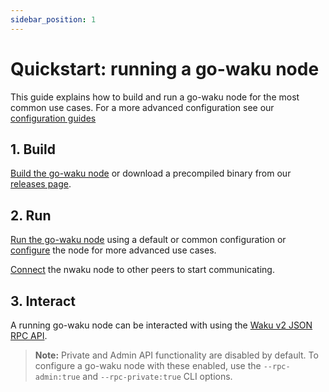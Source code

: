 ```yaml
---
sidebar_position: 1
---
```


# Quickstart: running a go-waku node

This guide explains how to build and run a go-waku node
for the most common use cases.
For a more advanced configuration see our [configuration guides](./how-to/configure.md)

## 1. Build

[Build the go-waku node](./how-to/build.md)
or download a precompiled binary from our [releases page](https://github.com/status-im/go-waku/releases).
<!-- Docker images are published to [statusteam/go-waku](https://hub.docker.com/r/statusteam/go-waku/tags) on DockerHub. -->
<!-- TODO: more advanced explanation on finding and using docker images -->

## 2. Run

[Run the go-waku node](./how-to/run.md) using a default or common configuration
or [configure](./how-to/configure.md) the node for more advanced use cases.

[Connect](./how-to/connect.md) the nwaku node to other peers to start communicating.

## 3. Interact

A running go-waku node can be interacted with using the [Waku v2 JSON RPC API](https://rfc.vac.dev/spec/16/).

> **Note:** Private and Admin API functionality are disabled by default.
To configure a go-waku node with these enabled,
use the `--rpc-admin:true` and `--rpc-private:true` CLI options.
